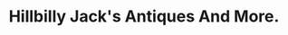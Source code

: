 ---
title: "Hillbilly Jack's Antiques And More."
url: /maggie-valley/hillbilly-jacks-antiques-and-more/
shop: charity
---